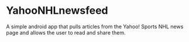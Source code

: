 YahooNHLnewsfeed
=======

A simple android app that pulls articles from the Yahoo! Sports NHL news page and allows the user to read and share them.
